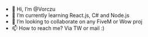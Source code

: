 - 👋 Hi, I’m @Vorczu
- 🌱 I’m currently learning React.js, C# and Node.js
- 💞️ I’m looking to collaborate on any FiveM or Wow proj
- 📫 How to reach me? Via TW or mail :)

<!---
Vorczu/Vorczu is a ✨ special ✨ repository because its `README.md` (this file) appears on your GitHub profile.
You can click the Preview link to take a look at your changes.
--->
